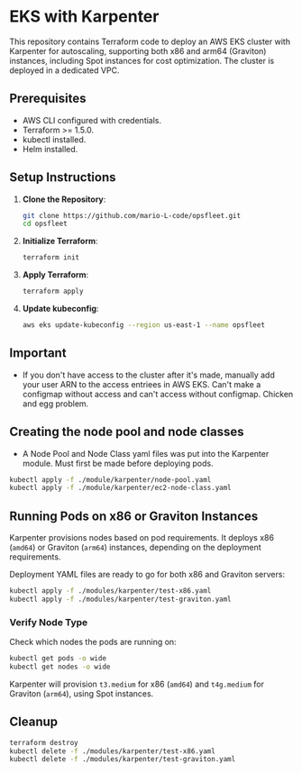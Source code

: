 # EKS with Karpenter

This repository contains Terraform code to deploy an AWS EKS cluster with Karpenter for autoscaling, supporting both x86 and arm64 (Graviton) instances, including Spot instances for cost optimization. The cluster is deployed in a dedicated VPC.

## Prerequisites
- AWS CLI configured with credentials.
- Terraform >= 1.5.0.
- kubectl installed.
- Helm installed.

## Setup Instructions
1. **Clone the Repository**:
   ```bash
   git clone https://github.com/mario-L-code/opsfleet.git
   cd opsfleet
   ```

2. **Initialize Terraform**:
   ```bash
   terraform init
   ```

3. **Apply Terraform**:
   ```bash
   terraform apply
   ```

4. **Update kubeconfig**:
   ```bash
   aws eks update-kubeconfig --region us-east-1 --name opsfleet 
   ```

## Important

- If you don't have access to the cluster after it's made, manually add your user ARN to the access entriees in AWS EKS.
  Can't make a configmap without access and can't access without configmap. Chicken and egg problem.

## Creating the node pool and node classes

- A Node Pool and Node Class yaml files was put into the Karpenter module. Must first be made before deploying pods.

```bash
kubectl apply -f ./module/karpenter/node-pool.yaml
kubectl apply -f ./module/karpenter/ec2-node-class.yaml
```

## Running Pods on x86 or Graviton Instances
Karpenter provisions nodes based on pod requirements. It deploys x86 (`amd64`) or Graviton (`arm64`) instances, depending on the deployment requirements. 

Deployment YAML files are ready to go for both x86 and Graviton servers:
```bash
kubectl apply -f ./modules/karpenter/test-x86.yaml
kubectl apply -f ./modules/karpenter/test-graviton.yaml
```


### Verify Node Type
Check which nodes the pods are running on:
```bash
kubectl get pods -o wide
kubectl get nodes -o wide
```

Karpenter will provision `t3.medium` for x86 (`amd64`) and `t4g.medium` for Graviton (`arm64`), using Spot instances.

## Cleanup
```bash
terraform destroy
kubectl delete -f ./modules/karpenter/test-x86.yaml
kubectl delete -f ./modules/karpenter/test-graviton.yaml
```
